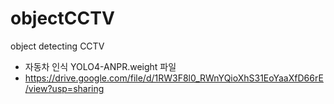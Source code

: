 # objectCCTV
object detecting CCTV

+ 자동차 인식 YOLO4-ANPR.weight 파일
+ https://drive.google.com/file/d/1RW3F8l0_RWnYQioXhS31EoYaaXfD66rE/view?usp=sharing
